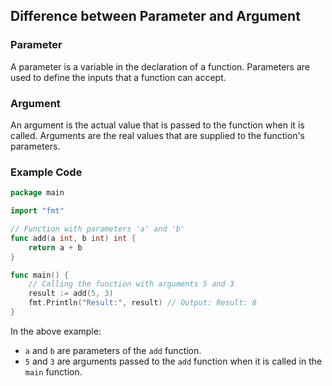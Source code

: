 ## Difference between Parameter and Argument

### Parameter

A parameter is a variable in the declaration of a function. Parameters are used to define the inputs that a function can accept.

### Argument

An argument is the actual value that is passed to the function when it is called. Arguments are the real values that are supplied to the function's parameters.

### Example Code

```go
package main

import "fmt"

// Function with parameters 'a' and 'b'
func add(a int, b int) int {
    return a + b
}

func main() {
    // Calling the function with arguments 5 and 3
    result := add(5, 3)
    fmt.Println("Result:", result) // Output: Result: 8
}
```

In the above example:

- `a` and `b` are parameters of the `add` function.
- `5` and `3` are arguments passed to the `add` function when it is called in the `main` function.

